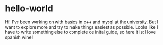 # hello-world
Hi! I've been working on with basics in c++ and mysql at the university. But I want to explore more and try to make things easiest as possible.
Looks like I have to write something else to complete de inital guide, so here it is: I love spanish wine!
